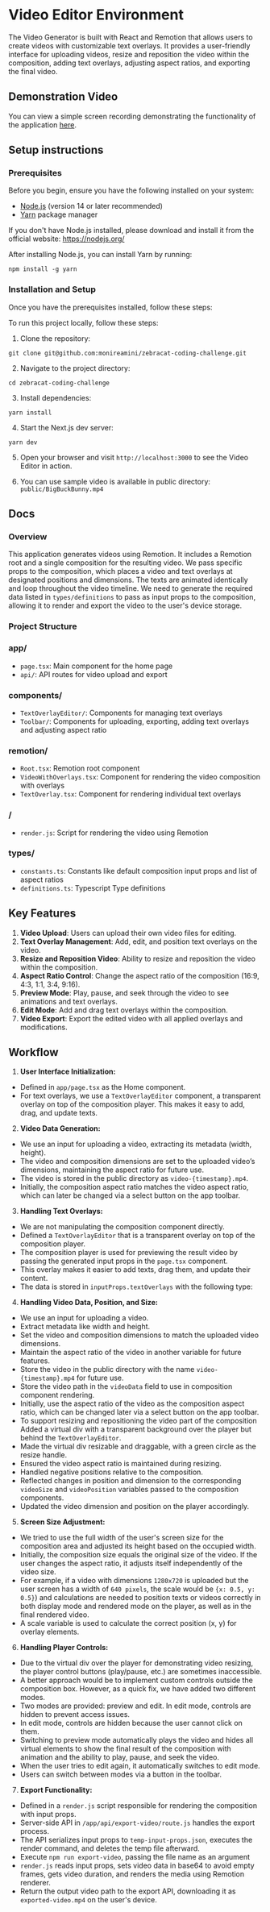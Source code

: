 # Video Editor Environment

The Video Generator is built with React and Remotion that allows users to create videos with customizable text overlays.
It provides a user-friendly interface for uploading videos, resize and reposition the video within the composition,
adding text overlays, adjusting aspect ratios, and exporting the final video.

## Demonstration Video

You can view a simple screen recording demonstrating the functionality of the application [here](https://shorturl.at/fA914).


## Setup instructions

### Prerequisites

Before you begin, ensure you have the following installed on your system:

- [Node.js](https://nodejs.org/) (version 14 or later recommended)
- [Yarn](https://yarnpkg.com/) package manager

If you don't have Node.js installed, please download and install it from the official website: https://nodejs.org/

After installing Node.js, you can install Yarn by running:

```
npm install -g yarn
```

### Installation and Setup

Once you have the prerequisites installed, follow these steps:

To run this project locally, follow these steps:

1. Clone the repository:

```
git clone git@github.com:monireamini/zebracat-coding-challenge.git
```

2. Navigate to the project directory:

```
cd zebracat-coding-challenge
```

3. Install dependencies:

```
yarn install
```

4. Start the Next.js dev server:

```
yarn dev
```

5. Open your browser and visit `http://localhost:3000` to see the Video Editor in action.

6. You can use sample video is available in public directory: `public/BigBuckBunny.mp4`

## Docs

### Overview

This application generates videos using Remotion. It includes a Remotion root and a single composition for the resulting
video. We pass specific props to the composition, which places a video and text overlays at designated positions and
dimensions. The texts are animated identically and loop throughout the video timeline. We need to generate the
required data listed in `types/definitions` to pass as input props to the composition, allowing it to render and export
the video to the
user's device storage.

### Project Structure

### app/

- `page.tsx`: Main component for the home page
- `api/`: API routes for video upload and export

### components/

- `TextOverlayEditor/`: Components for managing text overlays
- `Toolbar/`: Components for uploading, exporting, adding text overlays and adjusting aspect ratio

### remotion/

- `Root.tsx`: Remotion root component
- `VideoWithOverlays.tsx`: Component for rendering the video composition with overlays
- `TextOverlay.tsx`: Component for rendering individual text overlays

### /

- `render.js`: Script for rendering the video using Remotion

### types/

- `constants.ts`: Constants like default composition input props and list of aspect ratios
- `definitions.ts`: Typescript Type definitions

## Key Features

1. **Video Upload**: Users can upload their own video files for editing.
2. **Text Overlay Management**: Add, edit, and position text overlays on the video.
3. **Resize and Reposition Video**: Ability to resize and reposition the video within the composition.
4. **Aspect Ratio Control**: Change the aspect ratio of the composition (16:9, 4:3, 1:1, 3:4, 9:16).
5. **Preview Mode**: Play, pause, and seek through the video to see animations and text overlays.
6. **Edit Mode**: Add and drag text overlays within the composition.
7. **Video Export**: Export the edited video with all applied overlays and modifications.

## Workflow

1. **User Interface Initialization:**

- Defined in `app/page.tsx` as the Home component.
- For text overlays, we use a `TextOverlayEditor` component, a transparent overlay on top of the composition player.
  This makes it easy to add, drag, and update texts.

2. **Video Data Generation:**

- We use an input for uploading a video, extracting its metadata (width, height).
- The video and composition dimensions are set to the uploaded video’s dimensions, maintaining the aspect ratio for
  future use.
- The video is stored in the public directory as `video-{timestamp}.mp4`.
- Initially, the composition aspect ratio matches the video aspect ratio, which can later be changed via a select button
  on the app toolbar.

3. **Handling Text Overlays:**

- We are not manipulating the composition component directly.
- Defined a `TextOverlayEditor` that is a transparent overlay on top of the composition player.
- The composition player is used for previewing the result video by passing the generated input props in
  the `page.tsx` component.
- This overlay makes it easier to add texts, drag them, and update their content.
- The data is stored in `inputProps.textOverlays` with the following type:

4. **Handling Video Data, Position, and Size:**

- We use an input for uploading a video.
- Extract metadata like width and height.
- Set the video and composition dimensions to match the uploaded video dimensions.
- Maintain the aspect ratio of the video in another variable for future features.
- Store the video in the public directory with the name `video-{timestamp}.mp4` for future use.
- Store the video path in the `videoData` field to use in composition component rendering.
- Initially, use the aspect ratio of the video as the composition aspect ratio, which can be changed later via a select
  button on the app toolbar.
- To support resizing and repositioning the video part of the composition Added a virtual div with a transparent
  background over the player but behind the `TextOverlayEditor`.
- Made the virtual div resizable and draggable, with a green circle as the resize handle.
- Ensured the video aspect ratio is maintained during resizing.
- Handled negative positions relative to the composition.
- Reflected changes in position and dimension to the corresponding `videoSize` and `videoPosition` variables passed
  to the composition components.
- Updated the video dimension and position on the player accordingly.

5. **Screen Size Adjustment:**

- We tried to use the full width of the user's screen size for the composition area and adjusted its height based on the
  occupied width.
- Initially, the composition size equals the original size of the video. If the user changes the aspect ratio, it
  adjusts itself independently of the video size.
- For example, if a video with dimensions `1280x720` is uploaded but the user screen has a width of `640 pixels`, the
  scale would be `{x: 0.5, y: 0.5}`) and calculations are needed to position texts or videos correctly in both display mode
  and
  rendered mode on the player, as well as in the final rendered video.
- A scale variable is used to calculate the correct position (x, y) for overlay elements.

6. **Handling Player Controls:**

- Due to the virtual div over the player for demonstrating video resizing, the player control buttons (play/pause, etc.)
  are sometimes inaccessible.
- A better approach would be to implement custom controls outside the composition box. However, as a quick fix, we have
  added two different modes.
- Two modes are provided: preview and edit. In edit mode, controls are hidden to prevent access issues.
- In edit mode, controls are hidden because the user cannot click on them.
- Switching to preview mode automatically plays the video and hides all virtual elements to show the final result of the
  composition with animation and the ability to play, pause, and seek the video.
- When the user tries to edit again, it automatically switches to edit mode.
- Users can switch between modes via a button in the toolbar.

7. **Export Functionality:**

- Defined in a `render.js` script responsible for rendering the composition with input props.
- Server-side API in `/app/api/export-video/route.js` handles the export process.
- The API serializes input props to `temp-input-props.json`, executes the render command, and deletes the temp file
  afterward.
- Execute `npm run export-video`, passing the file name as an argument
- `render.js` reads input props, sets video data in base64 to avoid empty frames, gets video duration, and renders the
  media using Remotion renderer.
- Return the output video path to the export API, downloading it as `exported-video.mp4` on the user's device.

